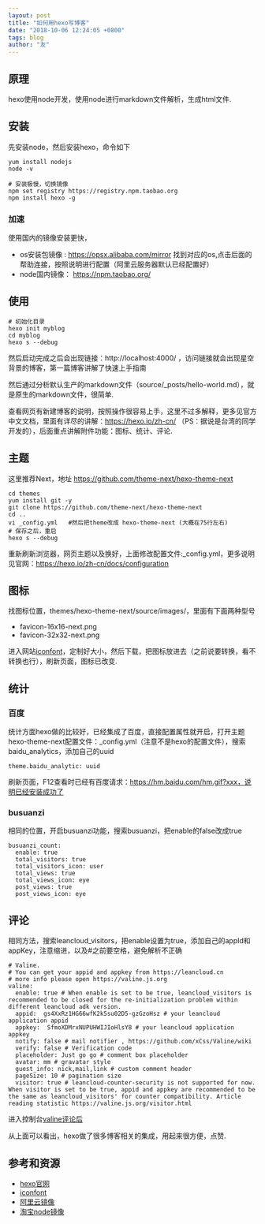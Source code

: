 ```yaml
---
layout: post
title: "如何用hexo写博客"
date: "2018-10-06 12:24:05 +0800"
tags: blog
author: "友"
---
```


## 原理
hexo使用node开发，使用node进行markdown文件解析，生成html文件.

## 安装
先安装node，然后安装hexo，命令如下
```
yum install nodejs
node -v

# 安装极慢，切换镜像
npm set registry https://registry.npm.taobao.org
npm install hexo -g  
```

<!-- more -->

### 加速
使用国内的镜像安装更快，
- os安装包镜像 : https://opsx.alibaba.com/mirror 找到对应的os,点击后面的帮助连接，按照说明进行配置（阿里云服务器默认已经配置好）
- node国内镜像： https://npm.taobao.org/

## 使用
```
# 初始化目录
hexo init myblog
cd myblog
hexo s --debug
```
然后启动完成之后会出现链接：http://localhost:4000/ ，访问链接就会出现星空背景的博客，第一篇博客讲解了快速上手指南

然后通过分析默认生产的markdown文件（source/_posts/hello-world.md），就是原生的markdown文件，很简单.

查看网页有新建博客的说明，按照操作很容易上手，这里不过多解释，更多见官方中文文档，里面有详尽的讲解：https://hexo.io/zh-cn/  （PS：据说是台湾的同学开发的），后面重点讲解附件功能：图标、统计、评论.

## 主题
这里推荐Next，地址 https://github.com/theme-next/hexo-theme-next
```
cd themes
yum install git -y
git clone https://github.com/theme-next/hexo-theme-next
cd ..
vi _config.yml   #然后把theme改成 hexo-theme-next (大概在75行左右)
# 保存之后，重启
hexo s --debug
```
重新刷新浏览器，网页主题以及换好，上面修改配置文件:_config.yml，更多说明见官网：https://hexo.io/zh-cn/docs/configuration

## 图标
找图标位置，themes/hexo-theme-next/source/images/，里面有下面两种型号
- favicon-16x16-next.png
- favicon-32x32-next.png

进入网站[iconfont](http://www.iconfont.cn?_blank)，定制好大小，然后下载，把图标放进去（之前说要转换，看不转换也行），刷新页面，图标已改变.

## 统计
### 百度
统计方面hexo做的比较好，已经集成了百度，直接配置属性就开启，打开主题hexo-theme-next配置文件：_config.yml（注意不是hexo的配置文件），搜索baidu_analytics，添加自己的uuid
```
theme.baidu_analytic: uuid
```
刷新页面，F12查看时已经有百度请求：https://hm.baidu.com/hm.gif?xxx，说明已经安装成功了

### busuanzi
相同的位置，开启busuanzi功能，搜索busuanzi，把enable的false改成true
```
busuanzi_count:
  enable: true
  total_visitors: true
  total_visitors_icon: user
  total_views: true
  total_views_icon: eye
  post_views: true
  post_views_icon: eye
```
## 评论
相同方法，搜索leancloud_visitors，把enable设置为true，添加自己的appId和appKey，注意缩进，以及#之前要空格，避免解析不正确
```
# Valine.
# You can get your appid and appkey from https://leancloud.cn
# more info please open https://valine.js.org
valine:
  enable: true # When enable is set to be true, leancloud_visitors is recommended to be closed for the re-initialization problem within different leancloud adk version.
  appid:  gs4XxRz1HG66wfK2k5su02D5-gzGzoHsz # your leancloud application appid
  appkey:  SfmoXDMrxNUPUHWIJIoHlsY8 # your leancloud application appkey
  notify: false # mail notifier , https://github.com/xCss/Valine/wiki
  verify: false # Verification code
  placeholder: Just go go # comment box placeholder
  avatar: mm # gravatar style
  guest_info: nick,mail,link # custom comment header
  pageSize: 10 # pagination size
  visitor: true # leancloud-counter-security is not supported for now. When visitor is set to be true, appid and appkey are recommended to be the same as leancloud_visitors' for counter compatibility. Article reading statistic https://valine.js.org/visitor.html
```
进入控制台[valine评论后](https://leancloud.cn/dashboard/app.html)

从上面可以看出，hexo做了很多博客相关的集成，用起来很方便，点赞.

## 参考和资源
- [hexo官网](https://hexo.io/zh-cn?_blank)
- [iconfont](http://www.iconfont.cn?_blank)
- [阿里云镜像](https://opsx.alibaba.com/mirror?_blank)
- [淘宝node镜像](https://npm.taobao.org)
